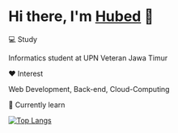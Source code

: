 <!-- ### Hi there 👋 -->

<!--
**hubedid/hubedid** is a ✨ _special_ ✨ repository because its `README.md` (this file) appears on your GitHub profile.

Here are some ideas to get you started:

- 🔭 I’m currently working on ...
- 🌱 I’m currently learning ...
- 👯 I’m looking to collaborate on ...
- 🤔 I’m looking for help with ...
- 💬 Ask me about ...
- 📫 How to reach me: ...
- 😄 Pronouns: ...
- ⚡ Fun fact: ...
-->
# Hi there, I'm [Hubed](https://github.com/hubedid) 👋

💻 Study

Informatics student at UPN Veteran Jawa Timur

❤️ Interest

Web Development, Back-end, Cloud-Computing

📖 Currently learn
<!--
![](http://img.shields.io/badge/-TailwindCSS-white?logo=tailwindcss&style=flat&logoColor=white&color=3B82F6)
![](http://img.shields.io/badge/Bootstrap-563D7C?style=flat&logo=bootstrap&logoColor=white)
![](http://img.shields.io/badge/-JavaScript-white?logo=javascript&style=flat&logoColor=black&color=F7DF1E)
![](http://img.shields.io/badge/-TypeScript-white?logo=typescript&style=flat&logoColor=white&color=3178C6)
![](http://img.shields.io/badge/-React-white?logo=react&style=flat&logoColor=black&color=61DAFB)
![](http://img.shields.io/badge/-Next.js-white?logo=next.js&style=flat&logoColor=white&color=000000)
![](http://img.shields.io/badge/-Firebase-black?logo=firebase&style=flat&logoColor=orange&color=FFFFFF)
![](http://img.shields.io/badge/MySQL-00000F?style=flat&logo=mysql&logoColor=white)
![](http://img.shields.io/badge/MongoDB-4EA94B?style=flat&logo=mongodb&logoColor=white)
![](http://img.shields.io/badge/PHP-777BB4?style=flat&logo=php&logoColor=white)
-->

<!-- [![Hubed's github stats](https://github-readme-stats.vercel.app/api?username=hubedid&theme=tokyonight&show_icons=true)](https://github.com/hubedid) -->
[![Top Langs](https://github-readme-stats.vercel.app/api/top-langs/?username=hubedid&layout=compact&theme=tokyonight)](https://github.com/hubedid)
